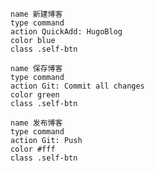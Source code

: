 
``` button
name 新建博客
type command
action QuickAdd: HugoBlog
color blue
class .self-btn
```

``` button
name 保存博客
type command
action Git: Commit all changes
color green
class .self-btn
```

``` button
name 发布博客
type command
action Git: Push
color #fff
class .self-btn
```

